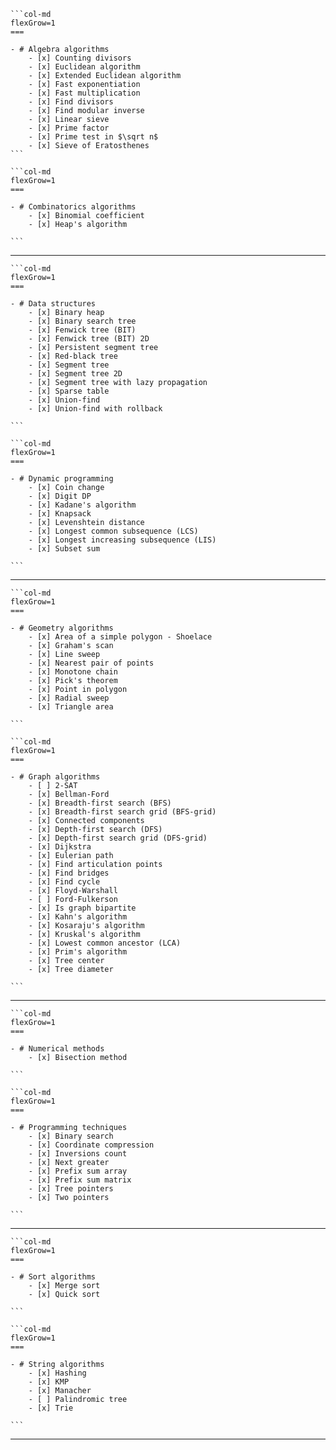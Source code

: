 ````col
```col-md
flexGrow=1
===

- # Algebra algorithms
	- [x] Counting divisors
	- [x] Euclidean algorithm
	- [x] Extended Euclidean algorithm
	- [x] Fast exponentiation
	- [x] Fast multiplication
	- [x] Find divisors
	- [x] Find modular inverse
	- [x] Linear sieve
	- [x] Prime factor
	- [x] Prime test in $\sqrt n$
	- [x] Sieve of Eratosthenes
```

```col-md
flexGrow=1
===

- # Combinatorics algorithms
	- [x] Binomial coefficient
	- [x] Heap's algorithm

```
````

---

````col
```col-md
flexGrow=1
===

- # Data structures
	- [x] Binary heap
	- [x] Binary search tree
	- [x] Fenwick tree (BIT)
	- [x] Fenwick tree (BIT) 2D
	- [x] Persistent segment tree
	- [x] Red-black tree
	- [x] Segment tree
	- [x] Segment tree 2D
	- [x] Segment tree with lazy propagation
	- [x] Sparse table
	- [x] Union-find
	- [x] Union-find with rollback

```

```col-md
flexGrow=1
===

- # Dynamic programming
	- [x] Coin change
	- [x] Digit DP
	- [x] Kadane's algorithm
	- [x] Knapsack
	- [x] Levenshtein distance
	- [x] Longest common subsequence (LCS)
	- [x] Longest increasing subsequence (LIS)
	- [x] Subset sum

```
````

---

````col
```col-md
flexGrow=1
===

- # Geometry algorithms
	- [x] Area of a simple polygon - Shoelace
	- [x] Graham's scan
	- [x] Line sweep
	- [x] Nearest pair of points
	- [x] Monotone chain
	- [x] Pick's theorem
	- [x] Point in polygon
	- [x] Radial sweep
	- [x] Triangle area

```

```col-md
flexGrow=1
===

- # Graph algorithms
	- [ ] 2-SAT
	- [x] Bellman-Ford
	- [x] Breadth-first search (BFS)
	- [x] Breadth-first search grid (BFS-grid)
	- [x] Connected components
	- [x] Depth-first search (DFS)
	- [x] Depth-first search grid (DFS-grid)
	- [x] Dijkstra
	- [x] Eulerian path
	- [x] Find articulation points
	- [x] Find bridges
	- [x] Find cycle
	- [x] Floyd-Warshall
	- [ ] Ford-Fulkerson
	- [x] Is graph bipartite
	- [x] Kahn's algorithm
	- [x] Kosaraju's algorithm
	- [x] Kruskal's algorithm
	- [x] Lowest common ancestor (LCA)
	- [x] Prim's algorithm
	- [x] Tree center
	- [x] Tree diameter

```
````

---

````col
```col-md
flexGrow=1
===

- # Numerical methods
	- [x] Bisection method

```

```col-md
flexGrow=1
===

- # Programming techniques
	- [x] Binary search
	- [x] Coordinate compression
	- [x] Inversions count
	- [x] Next greater
	- [x] Prefix sum array
	- [x] Prefix sum matrix
	- [x] Tree pointers
	- [x] Two pointers

```
````

---

````col
```col-md
flexGrow=1
===

- # Sort algorithms
	- [x] Merge sort
	- [x] Quick sort

```

```col-md
flexGrow=1
===

- # String algorithms
	- [x] Hashing
	- [x] KMP
	- [x] Manacher
	- [ ] Palindromic tree
	- [x] Trie

```
````

---